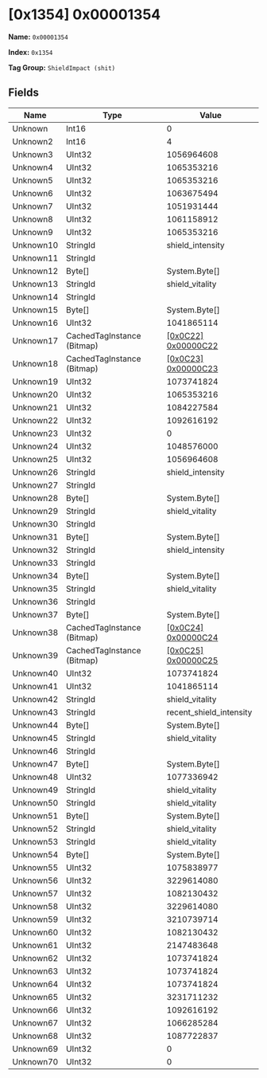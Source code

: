 # [0x1354] 0x00001354

**Name:** ```0x00001354```

**Index:** ```0x1354```

**Tag Group:** ```ShieldImpact (shit)```

## Fields

Name	| Type	| Value
---	|---	|---	|
Unknown	|Int16	|0
Unknown2	|Int16	|4
Unknown3	|UInt32	|1056964608
Unknown4	|UInt32	|1065353216
Unknown5	|UInt32	|1065353216
Unknown6	|UInt32	|1063675494
Unknown7	|UInt32	|1051931444
Unknown8	|UInt32	|1061158912
Unknown9	|UInt32	|1065353216
Unknown10	|StringId	|shield_intensity
Unknown11	|StringId	|
Unknown12	|Byte[]	|System.Byte[]
Unknown13	|StringId	|shield_vitality
Unknown14	|StringId	|
Unknown15	|Byte[]	|System.Byte[]
Unknown16	|UInt32	|1041865114
Unknown17	|CachedTagInstance (Bitmap)	|[[0x0C22] 0x00000C22](../Bitmap/0C22.md)
Unknown18	|CachedTagInstance (Bitmap)	|[[0x0C23] 0x00000C23](../Bitmap/0C23.md)
Unknown19	|UInt32	|1073741824
Unknown20	|UInt32	|1065353216
Unknown21	|UInt32	|1084227584
Unknown22	|UInt32	|1092616192
Unknown23	|UInt32	|0
Unknown24	|UInt32	|1048576000
Unknown25	|UInt32	|1056964608
Unknown26	|StringId	|shield_intensity
Unknown27	|StringId	|
Unknown28	|Byte[]	|System.Byte[]
Unknown29	|StringId	|shield_vitality
Unknown30	|StringId	|
Unknown31	|Byte[]	|System.Byte[]
Unknown32	|StringId	|shield_intensity
Unknown33	|StringId	|
Unknown34	|Byte[]	|System.Byte[]
Unknown35	|StringId	|shield_vitality
Unknown36	|StringId	|
Unknown37	|Byte[]	|System.Byte[]
Unknown38	|CachedTagInstance (Bitmap)	|[[0x0C24] 0x00000C24](../Bitmap/0C24.md)
Unknown39	|CachedTagInstance (Bitmap)	|[[0x0C25] 0x00000C25](../Bitmap/0C25.md)
Unknown40	|UInt32	|1073741824
Unknown41	|UInt32	|1041865114
Unknown42	|StringId	|shield_vitality
Unknown43	|StringId	|recent_shield_intensity
Unknown44	|Byte[]	|System.Byte[]
Unknown45	|StringId	|shield_vitality
Unknown46	|StringId	|
Unknown47	|Byte[]	|System.Byte[]
Unknown48	|UInt32	|1077336942
Unknown49	|StringId	|shield_vitality
Unknown50	|StringId	|shield_vitality
Unknown51	|Byte[]	|System.Byte[]
Unknown52	|StringId	|shield_vitality
Unknown53	|StringId	|shield_vitality
Unknown54	|Byte[]	|System.Byte[]
Unknown55	|UInt32	|1075838977
Unknown56	|UInt32	|3229614080
Unknown57	|UInt32	|1082130432
Unknown58	|UInt32	|3229614080
Unknown59	|UInt32	|3210739714
Unknown60	|UInt32	|1082130432
Unknown61	|UInt32	|2147483648
Unknown62	|UInt32	|1073741824
Unknown63	|UInt32	|1073741824
Unknown64	|UInt32	|1073741824
Unknown65	|UInt32	|3231711232
Unknown66	|UInt32	|1092616192
Unknown67	|UInt32	|1066285284
Unknown68	|UInt32	|1087722837
Unknown69	|UInt32	|0
Unknown70	|UInt32	|0


